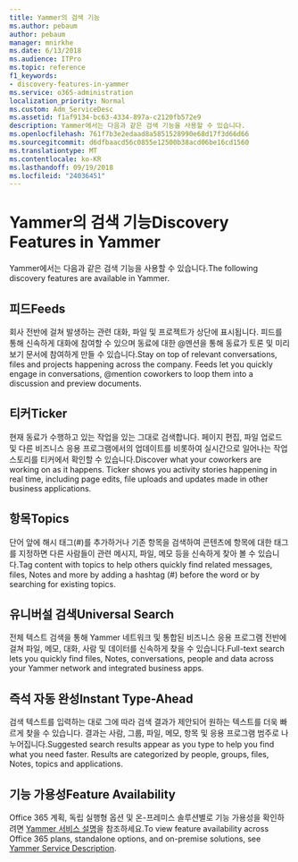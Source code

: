 ```yaml
---
title: Yammer의 검색 기능
ms.author: pebaum
author: pebaum
manager: mnirkhe
ms.date: 6/13/2018
ms.audience: ITPro
ms.topic: reference
f1_keywords:
- discovery-features-in-yammer
ms.service: o365-administration
localization_priority: Normal
ms.custom: Adm_ServiceDesc
ms.assetid: f1af9134-bc63-4334-897a-c2120fb572e9
description: Yammer에서는 다음과 같은 검색 기능을 사용할 수 있습니다.
ms.openlocfilehash: 761f7b3e2edaad8a5851528990e68d17f3d66d66
ms.sourcegitcommit: d6dfbaacd56c0855e12500b38acd06be16cd1560
ms.translationtype: MT
ms.contentlocale: ko-KR
ms.lasthandoff: 09/19/2018
ms.locfileid: "24036451"
---
```

# <a name="discovery-features-in-yammer"></a><span data-ttu-id="5c93e-103">Yammer의 검색 기능</span><span class="sxs-lookup"><span data-stu-id="5c93e-103">Discovery Features in Yammer</span></span>

<span data-ttu-id="5c93e-104">Yammer에서는 다음과 같은 검색 기능을 사용할 수 있습니다.</span><span class="sxs-lookup"><span data-stu-id="5c93e-104">The following discovery features are available in Yammer.</span></span>
  
## <a name="feeds"></a><span data-ttu-id="5c93e-105">피드</span><span class="sxs-lookup"><span data-stu-id="5c93e-105">Feeds</span></span>
<span data-ttu-id="5c93e-106"><a name="bkmk_Feeds"> </a></span><span class="sxs-lookup"><span data-stu-id="5c93e-106"></span></span>

<span data-ttu-id="5c93e-p101">회사 전반에 걸쳐 발생하는 관련 대화, 파일 및 프로젝트가 상단에 표시됩니다. 피드를 통해 신속하게 대화에 참여할 수 있으며 동료에 대한 @멘션을 통해 동료가 토론 및 미리 보기 문서에 참여하게 만들 수 있습니다.</span><span class="sxs-lookup"><span data-stu-id="5c93e-p101">Stay on top of relevant conversations, files and projects happening across the company. Feeds let you quickly engage in conversations, @mention coworkers to loop them into a discussion and preview documents.</span></span>
  
## <a name="ticker"></a><span data-ttu-id="5c93e-109">티커</span><span class="sxs-lookup"><span data-stu-id="5c93e-109">Ticker</span></span>
<span data-ttu-id="5c93e-110"><a name="bkmk_Ticker"> </a></span><span class="sxs-lookup"><span data-stu-id="5c93e-110"></span></span>

<span data-ttu-id="5c93e-p102">현재 동료가 수행하고 있는 작업을 있는 그대로 검색합니다. 페이지 편집, 파일 업로드 및 다른 비즈니스 응용 프로그램에서의 업데이트를 비롯하여 실시간으로 일어나는 작업 스토리를 티커에서 확인할 수 있습니다.</span><span class="sxs-lookup"><span data-stu-id="5c93e-p102">Discover what your coworkers are working on as it happens. Ticker shows you activity stories happening in real time, including page edits, file uploads and updates made in other business applications.</span></span>
  
## <a name="topics"></a><span data-ttu-id="5c93e-113">항목</span><span class="sxs-lookup"><span data-stu-id="5c93e-113">Topics</span></span>
<span data-ttu-id="5c93e-114"><a name="bkmk_Topics"> </a></span><span class="sxs-lookup"><span data-stu-id="5c93e-114"></span></span>

<span data-ttu-id="5c93e-115">단어 앞에 해시 태그(#)를 추가하거나 기존 항목을 검색하여 콘텐츠에 항목에 대한 태그를 지정하면 다른 사람들이 관련 메시지, 파일, 메모 등을 신속하게 찾아 볼 수 있습니다.</span><span class="sxs-lookup"><span data-stu-id="5c93e-115">Tag content with topics to help others quickly find related messages, files, Notes and more by adding a hashtag (#) before the word or by searching for existing topics.</span></span>
  
## <a name="universal-search"></a><span data-ttu-id="5c93e-116">유니버설 검색</span><span class="sxs-lookup"><span data-stu-id="5c93e-116">Universal Search</span></span>
<span data-ttu-id="5c93e-117"><a name="bkmk_UniversalSearch"> </a></span><span class="sxs-lookup"><span data-stu-id="5c93e-117"></span></span>

<span data-ttu-id="5c93e-118">전체 텍스트 검색을 통해 Yammer 네트워크 및 통합된 비즈니스 응용 프로그램 전반에 걸쳐 파일, 메모, 대화, 사람 및 데이터를 신속하게 찾을 수 있습니다.</span><span class="sxs-lookup"><span data-stu-id="5c93e-118">Full-text search lets you quickly find files, Notes, conversations, people and data across your Yammer network and integrated business apps.</span></span>
  
## <a name="instant-type-ahead"></a><span data-ttu-id="5c93e-119">즉석 자동 완성</span><span class="sxs-lookup"><span data-stu-id="5c93e-119">Instant Type-Ahead</span></span>
<span data-ttu-id="5c93e-120"><a name="bkmk_InstantTypeAhead"> </a></span><span class="sxs-lookup"><span data-stu-id="5c93e-120"></span></span>

<span data-ttu-id="5c93e-p103">검색 텍스트를 입력하는 대로 그에 따라 검색 결과가 제안되어 원하는 텍스트를 더욱 빠르게 찾을 수 있습니다. 결과는 사람, 그룹, 파일, 메모, 항목 및 응용 프로그램 범주로 나누어집니다.</span><span class="sxs-lookup"><span data-stu-id="5c93e-p103">Suggested search results appear as you type to help you find what you need faster. Results are categorized by people, groups, files, Notes, topics and applications.</span></span>
  
## <a name="feature-availability"></a><span data-ttu-id="5c93e-123">기능 가용성</span><span class="sxs-lookup"><span data-stu-id="5c93e-123">Feature Availability</span></span>
<span data-ttu-id="5c93e-124"><a name="bkmk_InstantTypeAhead"> </a></span><span class="sxs-lookup"><span data-stu-id="5c93e-124"></span></span>

<span data-ttu-id="5c93e-125">Office 365 계획, 독립 실행형 옵션 및 온-프레미스 솔루션별로 기능 가용성을 확인하려면 [Yammer 서비스 설명](yammer-service-description.md)을 참조하세요.</span><span class="sxs-lookup"><span data-stu-id="5c93e-125">To view feature availability across Office 365 plans, standalone options, and on-premise solutions, see [Yammer Service Description](yammer-service-description.md).</span></span>
  
  
